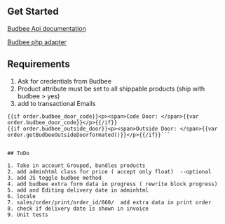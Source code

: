 ## Get Started

[Budbee Api documentation](http://developer.budbee.com)

[Budbee php adapter](https://github.com/budbee/budbee-php)

## Requirements

1. Ask for credentials from Budbee
2. Product attribute must be set to all shippable products (ship with budbee > yes)
3. add to transactional Emails

```<p><span>Selected time:</span> {{var order.getBudbeeDesiredDeliveryFormatedDate()}}</p>
{{if order.budbee_door_code}}<p><span>Code Door: </span>{{var order.budbee_door_code}}</p>{{/if}}
{{if order.budbee_outside_door}}<p><span>Outside Door: </span>{{var order.getBudbeeOutsideDoorformated()}}</p>{{/if}}```


## ToDo

1. Take in account Grouped, bundles products
2. add adminhtml class for price ( accept only float)  --optional
3. add JS toggle budbee method
4. add budbee extra form data in progress ( rewrite block progress)
5. add and Editing delivery date in adminhtml
6. locale
7. sales/order/print/order_id/660/  add extra data in print order
8. check if delivery date is shown in invoice
9. Unit tests





